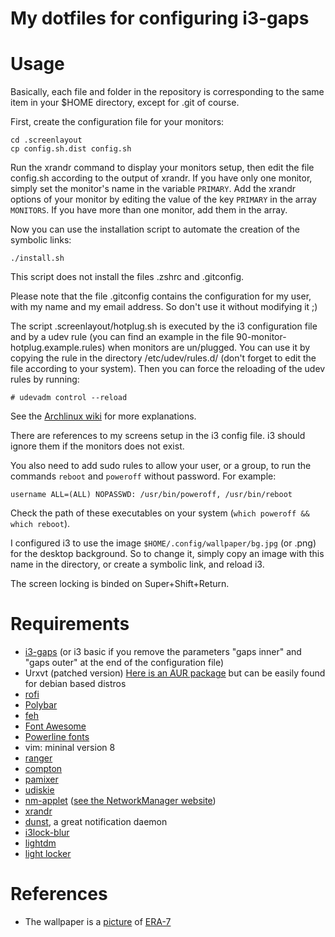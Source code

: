 My dotfiles for configuring i3-gaps
===================================

# Usage

Basically, each file and folder in the repository is corresponding to the same item in your $HOME directory, except for .git of course.

First, create the configuration file for your monitors:

    cd .screenlayout
    cp config.sh.dist config.sh

Run the xrandr command to display your monitors setup, then edit the file config.sh according to the output of xrandr. If you have only one monitor, simply set the monitor's name in the variable `PRIMARY`. Add the xrandr options of your monitor by editing the value of the key `PRIMARY` in the array `MONITORS`.
If you have more than one monitor, add them in the array.

Now you can use the installation script to automate the creation of the symbolic links:

    ./install.sh

This script does not install the files .zshrc and .gitconfig.

Please note that the file .gitconfig contains the configuration for my user, with my name and my email address. So don't use it without modifying it ;)

The script .screenlayout/hotplug.sh is executed by the i3 configuration file and by a udev rule (you can find an example in the file 90-monitor-hotplug.example.rules) when monitors are un/plugged.
You can use it by copying the rule in the directory /etc/udev/rules.d/ (don't forget to edit the file according to your system).
Then you can force the reloading of the udev rules by running:

    # udevadm control --reload

See the [Archlinux wiki](https://wiki.archlinux.org/index.php/Udev#Execute_on_VGA_cable_plug_in) for more explanations.

There are references to my screens setup in the i3 config file. i3 should ignore them if the monitors does not exist.

You also need to add sudo rules to allow your user, or a group, to run the commands `reboot` and `poweroff` without password. For example:

    username ALL=(ALL) NOPASSWD: /usr/bin/poweroff, /usr/bin/reboot

Check the path of these executables on your system (`which poweroff && which reboot`).

I configured i3 to use the image `$HOME/.config/wallpaper/bg.jpg` (or .png) for the desktop background. So to change it, simply copy an image with this name in the directory, or create a symbolic link, and reload i3.

The screen locking is binded on Super+Shift+Return.

# Requirements

* [i3-gaps](https://github.com/Airblader/i3) (or i3 basic if you remove the parameters "gaps inner" and "gaps outer" at the end of the configuration file)
* Urxvt (patched version) [Here is an AUR package](https://aur.archlinux.org/packages/rxvt-unicode-patched/) but can be easily found for debian based distros
* [rofi](https://github.com/DaveDavenport/rofi)
* [Polybar](https://github.com/jaagr/polybar)
* [feh](https://feh.finalrewind.org/)
* [Font Awesome](http://fontawesome.io/)
* [Powerline fonts](https://github.com/powerline/fonts)
* vim: mininal version 8 
* [ranger](http://ranger.nongnu.org/)
* [compton](https://github.com/chjj/compton)
* [pamixer](https://github.com/cdemoulins/pamixer)
* [udiskie](https://github.com/coldfix/udiskie)
* [nm-applet](git://git.gnome.org/network-manager-applet) ([see the NetworkManager website](https://wiki.gnome.org/Projects/NetworkManager/))
* [xrandr](https://www.x.org/wiki/)
* [dunst](https://github.com/dunst-project/dunst), a great notification daemon
* [i3lock-blur](https://github.com/karulont/i3lock-blur)
* [lightdm](https://www.freedesktop.org/wiki/Software/LightDM/)
* [light locker](https://github.com/the-cavalry/light-locker)

# References 

* The wallpaper is a [picture](https://www.deviantart.com/art/REAPER-669345499) of [ERA-7](https://era-7.deviantart.com/)


